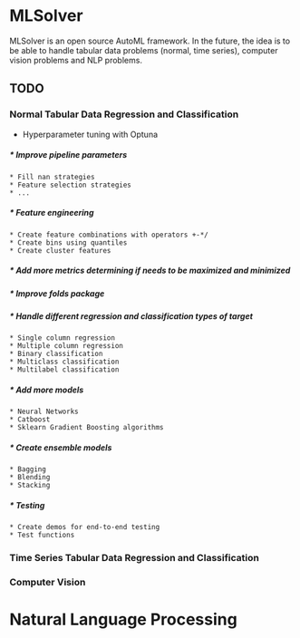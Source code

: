 # MLSolver

MLSolver is an open source AutoML framework. In the future, the idea is to be able to handle tabular data problems (normal, time series), computer vision problems and NLP problems.

## TODO
### Normal Tabular Data Regression and Classification 
* Hyperparameter tuning with Optuna

##### * Improve pipeline parameters
    * Fill nan strategies
    * Feature selection strategies
    * ...

##### * Feature engineering
    * Create feature combinations with operators +-*/
    * Create bins using quantiles
    * Create cluster features

##### * Add more metrics determining if needs to be maximized and minimized

##### * Improve folds package

##### * Handle different regression and classification types of target
    * Single column regression
    * Multiple column regression
    * Binary classification
    * Multiclass classification
    * Multilabel classification

##### * Add more models
    * Neural Networks
    * Catboost
    * Sklearn Gradient Boosting algorithms

##### * Create ensemble models
    * Bagging
    * Blending
    * Stacking

##### * Testing
    * Create demos for end-to-end testing
    * Test functions

### Time Series Tabular Data Regression and Classification

### Computer Vision

# Natural Language Processing